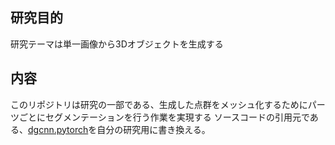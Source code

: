 ## 研究目的
研究テーマは単一画像から3Dオブジェクトを生成する

## 内容
このリポジトリは研究の一部である、生成した点群をメッシュ化するためにパーツごとにセグメンテーションを行う作業を実現する
ソースコードの引用元である、[dgcnn.pytorch](https://github.com/AnTao97/dgcnn.pytorch)を自分の研究用に書き換える。
